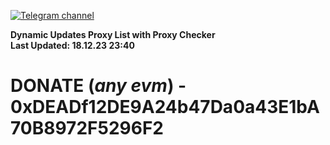 [![Telegram channel](https://img.shields.io/endpoint?url=https://runkit.io/damiankrawczyk/telegram-badge/branches/master?url=https://t.me/n4z4v0d)](https://t.me/n4z4v0d) 

**Dynamic Updates Proxy List with Proxy Checker**  
**Last Updated: 18.12.23 23:40**

# DONATE (_any evm_) - 0xDEADf12DE9A24b47Da0a43E1bA70B8972F5296F2
